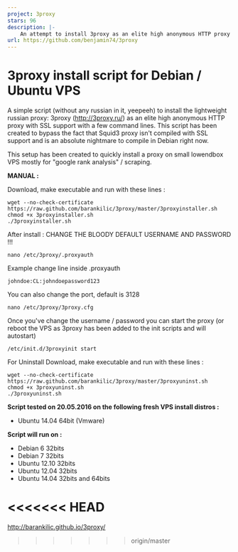 ```yaml
---
project: 3proxy
stars: 96
description: |-
    An attempt to install 3proxy as an elite high anonymous HTTP proxy with SSL support with a few command lines
url: https://github.com/benjamin74/3proxy
---
```


3proxy install script for Debian / Ubuntu VPS
======================================================

A simple script (without any russian in it, yeepeeh) to install the lightweight russian proxy: 3proxy (http://3proxy.ru/) as an elite high anonymous HTTP proxy with SSL support with a few command lines. 
This script has been created to bypass the fact that Squid3 proxy isn't compiled with SSL support and is an absolute nightmare to compile in Debian right now.

This setup has been created to quickly install a proxy on small lowendbox VPS mostly for "google rank analysis" / scraping.

**MANUAL :**

Download, make executable and run with these lines :

    wget --no-check-certificate https://raw.github.com/barankilic/3proxy/master/3proxyinstaller.sh
    chmod +x 3proxyinstaller.sh
    ./3proxyinstaller.sh

After install : CHANGE THE BLOODY DEFAULT USERNAME AND PASSWORD !!! 

    nano /etc/3proxy/.proxyauth
	
Example change line inside .proxyauth

    johndoe:CL:johndoepassword123

You can also change the port, default is 3128

    nano /etc/3proxy/3proxy.cfg
    

Once you've change the username / password you can start the proxy 
(or reboot the VPS as 3proxy has been added to the init scripts and will autostart)

    /etc/init.d/3proxyinit start
	
For Uninstall Download, make executable and run with these lines :

	wget --no-check-certificate https://raw.github.com/barankilic/3proxy/master/3proxyuninst.sh
	chmod +x 3proxyuninst.sh
	./3proxyuninst.sh

**Script tested on 20.05.2016 on the following fresh VPS install distros :**

- Ubuntu 14.04 64bit (Vmware)

**Script will run on :**
- Debian 6 32bits
- Debian 7 32bits
- Ubuntu 12.10 32bits
- Ubuntu 12.04 32bits
- Ubuntu 14.04 32bits and 64bits

<<<<<<< HEAD
=======
http://barankilic.github.io/3proxy/
>>>>>>> origin/master


